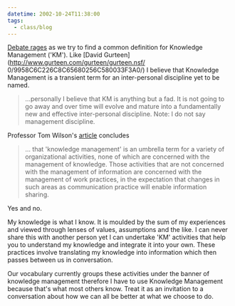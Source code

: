 ```yaml
---
datetime: 2002-10-24T11:38:00
tags:
  - class/blog
---
```

[Debate rages](http://radio.weblogs.com/0110772/2002/10/18.html#a479) as we try to find a common definition for Knowledge Management ('KM'). Like [David Gurteen](http://www.gurteen.com/gurteen/gurteen.nsf/ 0/9958C6C226C8C65680256C580033F3A0/) I believe that Knowledge Management is a transient term for an inter-personal discipline yet to be named.
 
>...personally I believe that KM is anything but a fad. It is not going to go away and over time will evolve and mature into a fundamentally new and effective inter-personal discipline. Note: I do not say management discipline.

Professor Tom Wilson's [article](http://informationr.net/ir/8-1/paper144.html) concludes
 
>... that 'knowledge management' is an umbrella term for a variety of organizational activities, none of which are concerned with the management of knowledge. Those activities that are not concerned with the management of information are concerned with the management of work practices, in the expectation that changes in such areas as communication practice will enable information sharing.
 
Yes and no.

My knowledge is what I know. It is moulded by the sum of my experiences and viewed through lenses of values, assumptions and the like. I can never share this with another person yet I can undertake 'KM' activities that help you to understand my knowledge and integrate it into your own. These practices involve translating my knowledge into information which then passes between us in conversation.

Our vocabulary currently groups these activities under the banner of knowledge management therefore I have to use Knowledge Management because that's what most others know. Treat it as an invitation to a conversation about how we can all be better at what we choose to do.